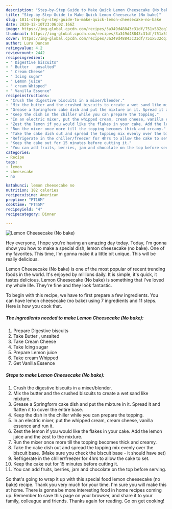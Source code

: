 ```yaml
---
description: "Step-by-Step Guide to Make Quick Lemon Cheesecake (No bake)"
title: "Step-by-Step Guide to Make Quick Lemon Cheesecake (No bake)"
slug: 1811-step-by-step-guide-to-make-quick-lemon-cheesecake-no-bake
date: 2020-12-10T23:06:02.166Z
image: https://img-global.cpcdn.com/recipes/3a349d48843c31df/751x532cq70/lemon-cheesecake-no-bake-recipe-main-photo.jpg
thumbnail: https://img-global.cpcdn.com/recipes/3a349d48843c31df/751x532cq70/lemon-cheesecake-no-bake-recipe-main-photo.jpg
cover: https://img-global.cpcdn.com/recipes/3a349d48843c31df/751x532cq70/lemon-cheesecake-no-bake-recipe-main-photo.jpg
author: Lura Duncan
ratingvalue: 4.2
reviewcount: 2442
recipeingredient:
- " Digestive biscuits"
- " Butter   unsalted"
- " Cream Cheese"
- " Icing sugar"
- " Lemon juice"
- " cream Whipped"
- " Vanilla Essence"
recipeinstructions:
- "Crush the digestive biscuits in a mixer/blender."
- "Mix the butter and the crushed biscuits to create a wet sand like mixture."
- "Grease a Springform cake dish and put the mixture in it. Spread it and flatten it to cover the entire base."
- "Keep the dish in the chiller while you can prepare the topping."
- "In an electric mixer, put the whipped cream, cream cheese, vanilla essence and run it."
- "Zest the lemon if you would like the flakes in your cake. Add the lemon juice and the zest to the mixture."
- "Run the mixer once more till the topping becomes thick and creamy."
- "Take the cake dish out and spread the topping mix evenly over the biscuit base. (Make sure you check the biscuit base - it should have set)"
- "Refrigerate in the chiller/freezer for 4hrs to allow the cake to set."
- "Keep the cake out for 15 minutes before cutting it."
- "You can add fruits, berries, jam and chocolate on the top before serving."
categories:
- Recipe
tags:
- lemon
- cheesecake
- no

katakunci: lemon cheesecake no 
nutrition: 182 calories
recipecuisine: American
preptime: "PT16M"
cooktime: "PT45M"
recipeyield: "4"
recipecategory: Dinner

---
```



![Lemon Cheesecake (No bake)](https://img-global.cpcdn.com/recipes/3a349d48843c31df/751x532cq70/lemon-cheesecake-no-bake-recipe-main-photo.jpg)

Hey everyone, I hope you're having an amazing day today. Today, I'm gonna show you how to make a special dish, lemon cheesecake (no bake). One of my favorites. This time, I'm gonna make it a little bit unique. This will be really delicious.



Lemon Cheesecake (No bake) is one of the most popular of recent trending foods in the world. It's enjoyed by millions daily. It is simple, it's quick, it tastes delicious. Lemon Cheesecake (No bake) is something that I've loved my whole life. They're fine and they look fantastic.


To begin with this recipe, we have to first prepare a few ingredients. You can have lemon cheesecake (no bake) using 7 ingredients and 11 steps. Here is how you cook that.

<!--inarticleads1-->

##### The ingredients needed to make Lemon Cheesecake (No bake):

1. Prepare  Digestive biscuits
1. Take  Butter ,  unsalted
1. Take  Cream Cheese
1. Take  Icing sugar
1. Prepare  Lemon juice
1. Take  cream Whipped
1. Get  Vanilla Essence




<!--inarticleads2-->

##### Steps to make Lemon Cheesecake (No bake):

1. Crush the digestive biscuits in a mixer/blender.
1. Mix the butter and the crushed biscuits to create a wet sand like mixture.
1. Grease a Springform cake dish and put the mixture in it. Spread it and flatten it to cover the entire base.
1. Keep the dish in the chiller while you can prepare the topping.
1. In an electric mixer, put the whipped cream, cream cheese, vanilla essence and run it.
1. Zest the lemon if you would like the flakes in your cake. Add the lemon juice and the zest to the mixture.
1. Run the mixer once more till the topping becomes thick and creamy.
1. Take the cake dish out and spread the topping mix evenly over the biscuit base. (Make sure you check the biscuit base - it should have set)
1. Refrigerate in the chiller/freezer for 4hrs to allow the cake to set.
1. Keep the cake out for 15 minutes before cutting it.
1. You can add fruits, berries, jam and chocolate on the top before serving.




So that's going to wrap it up with this special food lemon cheesecake (no bake) recipe. Thank you very much for your time. I'm sure you will make this at home. There is gonna be more interesting food in home recipes coming up. Remember to save this page on your browser, and share it to your family, colleague and friends. Thanks again for reading. Go on get cooking!
